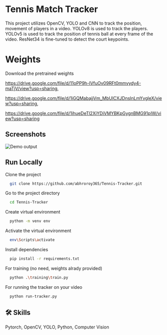 
# Tennis Match Tracker

This project utilizes OpenCV, YOLO and CNN to track the position, movement of players in a video. YOLOv8 is used to track the players. YOLOv5 is used to track the position of tennis ball at every frame of the video. ResNet34 is fine-tuned to detect the court keypoints. 

# Weights

Download the pretrained weights

https://drive.google.com/file/d/11oPP9h-lVfuOv09RFt0mmvydy4-maTjV/view?usp=sharing, 

https://drive.google.com/file/d/1iGQMabajjVm_MbUlCXJDnslnLmYvgleX/view?usp=sharing, 

https://drive.google.com/file/d/1ihueDeTl2XiYDiVMYBKpGygnBMG91pIW/view?usp=sharing


## Screenshots

![Demo output](https://github.com/abhroroy365/Tennis-Tracker/blob/master/output/output_video.gif)


## Run Locally

Clone the project

```bash
  git clone https://github.com/abhroroy365/Tennis-Tracker.git
```

Go to the project directory

```bash
  cd Tennis-Tracker
```

Create virtual environment

```bash
  python -m venv env
```
Activate the virtual environment

```bash
  env\Scripts\activate
```

Install dependencies
```bash
  pip install -r requirements.txt
```

For training (no need, weights alrady provided)

```bash
  python .\training\train.py
```

For running the tracker on your video
```bash
  python run-tracker.py
```

## 🛠 Skills
Pytorch, OpenCV, YOLO, Python, Computer Vision

